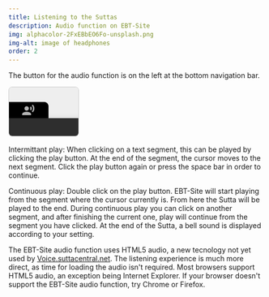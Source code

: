 ```yaml
---
title: Listening to the Suttas 
description: Audio function on EBT-Site
img: alphacolor-2FxEBbEO6Fo-unsplash.png
img-alt: image of headphones
order: 2
---
```


The button for the audio function is on the left at the bottom navigation bar.

<img style="border:1pt solid #cccccc; border-radius: 0.5em;" src="./play.png" alt="screenshot of audio button">

Intermittant play: When clicking on a text segment, this can be played by clicking the play button. At the end of the segment, the cursor moves to the next segment. Click the play button again or press the space bar in order to continue.

Continuous play: Double click on the play button. EBT-Site will start playing from the segment where the cursor currently is. From here the Sutta will be played to the end. During continuous play you can click on another segment, and after finishing the current one, play will continue from the segment you have clicked. At the end of the Sutta, a bell sound is displayed according to your setting.

The EBT-Site audio function uses HTML5 audio, a new tecnology not yet used by [Voice.suttacentral.net](https://voice.suttacentral.net). The listening experience is much more direct, as time for loading the audio isn't required. Most browsers support HTML5 audio, an exception being Internet Explorer. If your browser doesn't support the EBT-Site audio function, try Chrome or Firefox.